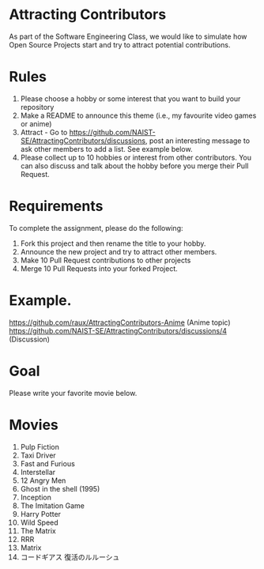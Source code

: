 # Attracting Contributors
As part of the Software Engineering Class, we would like to simulate how Open Source Projects start and try to attract potential contributions.

# Rules

1. Please choose a hobby or some interest that you want to build your repository
2. Make a README to announce this theme (i.e., my favourite video games or anime)
3. Attract - Go to https://github.com/NAIST-SE/AttractingContributors/discussions, post an interesting message to ask other members to add a list. See example below.
4. Please collect up to 10 hobbies or interest from other contributors. You can also discuss and talk about the hobby before you merge their Pull Request.

# Requirements
To complete the assignment, please do the following:
1. Fork this project and then rename the title to your hobby. 
2. Announce the new project and try to attract other members.
3. Make 10 Pull Request contributions to other projects
4. Merge 10 Pull Requests into your forked Project.

# Example. 
https://github.com/raux/AttractingContributors-Anime (Anime topic)
https://github.com/NAIST-SE/AttractingContributors/discussions/4 (Discussion)

# Goal
Please write your favorite movie below. 

# Movies
1. Pulp Fiction 
2. Taxi Driver 
3. Fast and Furious 
4. Interstellar 
5. 12 Angry Men 
6. Ghost in the shell (1995) 
7. Inception
8. The Imitation Game
9. Harry Potter
10. Wild Speed
11. The Matrix
11. RRR
12. Matrix
13. コードギアス 復活のルルーシュ 
